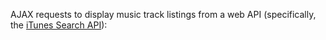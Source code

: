 
 AJAX requests to display music track listings from a web API (specifically, the [iTunes Search API](https://affiliate.itunes.apple.com/resources/documentation/itunes-store-web-service-search-api/)):

